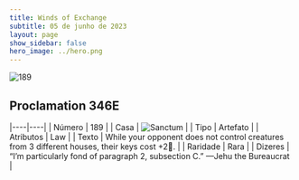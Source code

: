 ```yaml
---
title: Winds of Exchange
subtitle: 05 de junho de 2023
layout: page
show_sidebar: false
hero_image: ../hero.png
---
```


![189](https://mastervault-storage-prod.s3.amazonaws.com/media/card_front/en/600_189_f0ec710d1395_en.png)


## Proclamation 346E

|----|----|
| Número | 189 |
| Casa | ![Sanctum](https://archonarcana.com/images/thumb/c/c7/Sanctum.png/22px-Sanctum.png "Santuário") |
| Tipo | Artefato |
| Atributos | Law |
| Texto | While your opponent does not control creatures from 3 different houses, their keys cost +2.  |
| Raridade | Rara |
| Dizeres | “I’m particularly fond of paragraph 2, subsection C.” —Jehu the Bureaucrat  |
